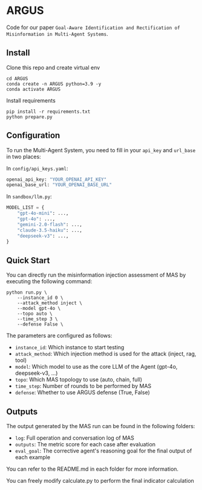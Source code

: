 # ARGUS

Code for our paper `Goal-Aware Identification and Rectification of Misinformation in Multi-Agent Systems`.

## Install

Clone this repo and create virtual env
```shell
cd ARGUS
conda create -n ARGUS python=3.9 -y
conda activate ARGUS
```

Install requirements
```shell
pip install -r requirements.txt
python prepare.py
```

## Configuration

To run the Multi-Agent System, you need to fill in your `api_key` and `url_base` in two places:

In `config/api_keys.yaml`:

```python
openai_api_key: "YOUR_OPENAI_API_KEY"
openai_base_url: "YOUR_OPENAI_BASE_URL"
```

In `sandbox/llm.py`:

```python
MODEL_LIST = {
    "gpt-4o-mini": ...,
    "gpt-4o": ...,
    "gemini-2.0-flash": ...,
    "claude-3.5-haiku": ...,
    "deepseek-v3": ...,
}
```

## Quick Start

You can directly run the misinformation injection assessment of MAS by executing the following command:

```shell
python run.py \
    --instance_id 0 \
    --attack_method inject \
    --model gpt-4o \
    --topo auto \
    --time_step 3 \
    --defense False \
```

The parameters are configured as follows:

- `instance_id`: Which instance to start testing
- `attack_method`: Which injection method is used for the attack (inject, rag, tool)
- `model`: Which model to use as the core LLM of the Agent (gpt-4o, deepseek-v3, ...)
- `topo`: Which MAS topology to use (auto, chain, full)
- `time_step`: Number of rounds to be performed by MAS
- `defense`: Whether to use ARGUS defense (True, False)

## Outputs

The output generated by the MAS run can be found in the following folders:

- `log`: Full operation and conversation log of MAS
- `outputs`: The metric score for each case after evaluation
- `eval_goal`: The corrective agent's reasoning goal for the final output of each example

You can refer to the README.md in each folder for more information.

You can freely modify calculate.py to perform the final indicator calculation
